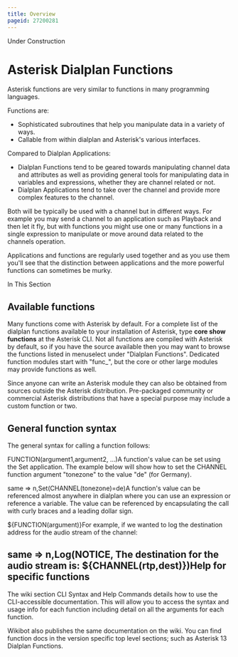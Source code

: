 ```yaml
---
title: Overview
pageid: 27200281
---
```


Under Construction

Asterisk Dialplan Functions
===========================

Asterisk functions are very similar to functions in many programming languages.

Functions are:

* Sophisticated subroutines that help you manipulate data in a variety of ways.
* Callable from within dialplan and Asterisk's various interfaces.

Compared to Dialplan Applications:

* Dialplan Functions tend to be geared towards manipulating channel data and attributes as well as providing general tools for manipulating data in variables and expressions, whether they are channel related or not.
* Dialplan Applications tend to take over the channel and provide more complex features to the channel.

Both will be typically be used with a channel but in different ways. For example you may send a channel to an application such as Playback and then let it fly, but with functions you might use one or many functions in a single expression to manipulate or move around data related to the channels operation.

Applications and functions are regularly used together and as you use them you'll see that the distinction between applications and the more powerful functions can sometimes be murky.

In This Section 

Available functions
-------------------

Many functions come with Asterisk by default. For a complete list of the dialplan functions available to your installation of Asterisk, type **core show functions** at the Asterisk CLI. Not all functions are compiled with Asterisk by default, so if you have the source available then you may want to browse the functions listed in menuselect under "Dialplan Functions". Dedicated function modules start with "func\_", but the core or other large modules may provide functions as well.

Since anyone can write an Asterisk module they can also be obtained from sources outside the Asterisk distribution. Pre-packaged community or commercial Asterisk distributions that have a special purpose may include a custom function or two.

General function syntax
-----------------------

The general syntax for calling a function follows:

FUNCTION(argument1,argument2, ...)A function's value can be set using the Set application. The example below will show how to set the CHANNEL function argument "tonezone" to the value "de" (for Germany).

same => n,Set(CHANNEL(tonezone)=de)A function's value can be referenced almost anywhere in dialplan where you can use an expression or reference a variable. The value can be referenced by encapsulating the call with curly braces and a leading dollar sign.

${FUNCTION(argument)}For example, if we wanted to log the destination address for the audio stream of the channel:

same => n,Log(NOTICE, The destination for the audio stream is: ${CHANNEL(rtp,dest)})Help for specific functions
---------------------------

The wiki section CLI Syntax and Help Commands details how to use the CLI-accessible documentation. This will allow you to access the syntax and usage info for each function including detail on all the arguments for each function.

Wikibot also publishes the same documentation on the wiki. You can find function docs in the version specific top level sections; such as Asterisk 13 Dialplan Functions.

